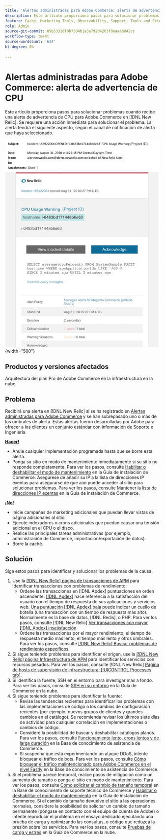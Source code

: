```yaml
---
title: 'Alertas administradas para Adobe Commerce: alerta de advertencia de CPU'
description: Este artículo proporciona pasos para solucionar problemas cuando recibe una alerta de advertencia de CPU para Adobe Commerce en  [!DNL New Relic]. Se requiere una acción inmediata para solucionar el problema.
feature: Cache, Marketing Tools, Observability, Support, Tools and External Services
role: Admin
source-git-commit: 09b5331df0b7504b1a3a792d4203f0eaaab842cc
workflow-type: tm+mt
source-wordcount: '634'
ht-degree: 0%

---
```



# Alertas administradas para Adobe Commerce: alerta de advertencia de CPU

Este artículo proporciona pasos para solucionar problemas cuando recibe una alerta de advertencia de CPU para Adobe Commerce en [!DNL New Relic]. Se requiere una acción inmediata para solucionar el problema. La alerta tendrá el siguiente aspecto, según el canal de notificación de alerta que haya seleccionado.

![Alerta de advertencia de CPU](../../assets/managed-alerts/cpu-warning-magento-managed.png){width="500"}

## Productos y versiones afectados

Arquitectura del plan Pro de Adobe Commerce en la infraestructura en la nube

## Problema

Recibirá una alerta en [!DNL New Relic] si se ha registrado en [Alertas administradas para Adobe Commerce](managed-alerts-for-magento-commerce.md) y se han sobrepasado uno o más de los umbrales de alerta. Estas alertas fueron desarrolladas por Adobe para ofrecer a los clientes un conjunto estándar con información de Soporte e Ingeniería.

<u> **Hacer!** </u>

* Anule cualquier implementación programada hasta que se borre esta alerta.
* Ponga su sitio en modo de mantenimiento inmediatamente si su sitio no responde completamente. Para ver los pasos, consulte [Habilitar o deshabilitar el modo de mantenimiento](https://experienceleague.adobe.com/en/docs/commerce-operations/installation-guide/tutorials/maintenance-mode) en la Guía de instalación de Commerce. Asegúrese de añadir su IP a la lista de direcciones IP exentas para asegurarse de que aún puede acceder al sitio para solucionar problemas. Para ver los pasos, consulte [Mantener la lista de direcciones IP exentas](https://experienceleague.adobe.com/en/docs/commerce-operations/installation-guide/tutorials/maintenance-mode#maintain-the-list-of-exempt-ip-addresses) en la Guía de instalación de Commerce.

<u>**¡No!**</u>

* Inicie campañas de marketing adicionales que puedan llevar vistas de página adicionales al sitio.
* Ejecute indexadores o crons adicionales que puedan causar una tensión adicional en el CPU o el disco.
* Realice las principales tareas administrativas (por ejemplo, administración de Commerce, importación/exportación de datos).
* Borre la caché.

## Solución

Siga estos pasos para identificar y solucionar los problemas de la causa.

1. Use la [[!DNL New Relic] página de transacciones de APM](https://docs.newrelic.com/docs/apm/applications-menu/monitoring/transactions-page-find-specific-performance-problems) para identificar transacciones con problemas de rendimiento:
   * Ordene las transacciones en [!DNL Apdex] puntuaciones en orden ascendente. [[!DNL Apdex]](https://docs.newrelic.com/docs/apm/new-relic-apm/apdex/apdex-measure-user-satisfaction) hace referencia a la satisfacción del usuario con el tiempo de respuesta de sus aplicaciones y servicios web. [Una puntuación [!DNL Apdex] baja](https://experienceleague.adobe.com/en/docs/commerce-knowledge-base/kb/troubleshooting/miscellaneous/troubleshoot-performance-using-new-relic-on-magento-commerce) puede indicar un cuello de botella (una transacción con un tiempo de respuesta más alto). Normalmente es la base de datos, [!DNL Redis], o PHP. Para ver los pasos, consulte [!DNL New Relic] [Ver transacciones con mayor [!DNL Apdex] insatisfacción](https://docs.newrelic.com/docs/apm/new-relic-apm/apdex/apdex-measure-user-satisfaction/#apdex-dissat).
   * Ordene las transacciones por el mayor rendimiento, el tiempo de respuesta medio más lento, el tiempo más lento y otros umbrales. Para ver los pasos, consulte [[!DNL New Relic] Buscar problemas de rendimiento específicos](https://docs.newrelic.com/docs/apm/applications-menu/monitoring/transactions-page-find-specific-performance-problems).
1. Si sigue teniendo problemas para identificar el origen, use la [[!DNL New Relic] página Infraestructura de APM](https://docs.newrelic.com/docs/infrastructure/infrastructure-data/infrastructure-ui-pages/infra-hosts-ui-page/) para identificar los servicios con recursos pesados. Para ver los pasos, consulte [!DNL New Relic] [Página de hosts de supervisión de infraestructura: [!UICONTROL Processes tab]](https://docs.newrelic.com/docs/infrastructure/infrastructure-ui-pages/infra-hosts-ui-page/#processes).
1. Si identifica la fuente, SSH en el entorno para investigar más a fondo. Para ver los pasos, consulte [SSH en su entorno](https://experienceleague.adobe.com/en/docs/commerce-cloud-service/user-guide/develop/secure-connections#ssh) en la Guía de Commerce en la nube.
1. Si sigue teniendo problemas para identificar la fuente:
   * Revise las tendencias recientes para identificar los problemas con las implementaciones de código o los cambios de configuración recientes (por ejemplo, nuevos grupos de clientes y grandes cambios en el catálogo). Se recomienda revisar los últimos siete días de actividad para cualquier correlación en implementaciones o cambios de código.
   * Considere la posibilidad de buscar y deshabilitar catálogos planos. Para ver los pasos, consulte [Funcionamiento lento, crons lentos y de larga duración](https://experienceleague.adobe.com/en/docs/commerce-knowledge-base/kb/troubleshooting/miscellaneous/slow-performance-slow-and-long-running-crons) en la Base de conocimiento de asistencia de Commerce.
   * Si sospecha que está experimentando un ataque DDoS, intente bloquear el tráfico de bots. Para ver los pasos, consulte [Cómo bloquear el tráfico malintencionado para Adobe Commerce en el nivel Fastly](https://experienceleague.adobe.com/en/docs/commerce-knowledge-base/kb/how-to/block-malicious-traffic-for-magento-commerce-on-fastly-level) en la Base de conocimiento de asistencia de Commerce.
1. Si el problema parece temporal, realice pasos de mitigación como un aumento de tamaño o ponga el sitio en modo de mantenimiento. Para ver los pasos, consulte [Cómo solicitar el cambio de tamaño temporal](https://experienceleague.adobe.com/en/docs/commerce-knowledge-base/kb/how-to/how-to-request-temporary-magento-upsize) en la Base de conocimiento de soporte técnico de Commerce y [Habilitar o deshabilitar el modo de mantenimiento](https://experienceleague.adobe.com/en/docs/commerce-operations/installation-guide/tutorials/maintenance-mode) en la Guía de instalación de Commerce. Si el cambio de tamaño devuelve el sitio a las operaciones normales, considere la posibilidad de solicitar un cambio de tamaño permanente (póngase en contacto con el equipo de cuenta de Adobe) o intente reproducir el problema en el ensayo dedicado ejecutando una prueba de carga y optimizando las consultas, o código que reduzca la presión sobre los servicios. Para ver los pasos, consulte [Pruebas de carga y estrés](https://experienceleague.adobe.com/en/docs/commerce-cloud-service/user-guide/develop/test/staging-and-production#load-and-stress-testing) en la Guía de Commerce en la nube.
